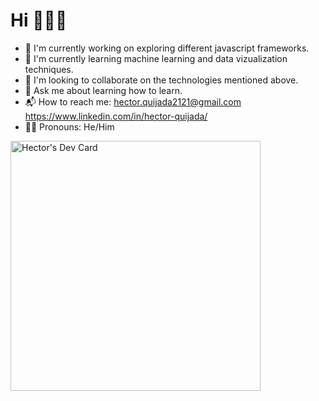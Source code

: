 # Hi 🙋🏻‍♂️

- 🎯 I'm currently working on exploring different javascript frameworks.
- 🛫 I'm currently learning machine learning and data vizualization techniques.
- 🤝 I'm looking to collaborate on the technologies mentioned above.
- 💭 Ask me about learning how to learn.
- 📬 How to reach me: hector.quijada2121@gmail.com https://www.linkedin.com/in/hector-quijada/
- 🕴🏼 Pronouns: He/Him

<a href="https://app.daily.dev/DailyDevTips"><img src="https://github.com/ai21212019/ai21212019/blob/master/devcard.svg" width="400" alt="Hector's Dev Card"/></a>
